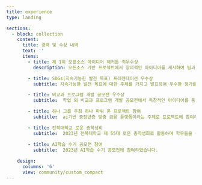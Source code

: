 ```yaml
---
title: experience
type: landing

sections:
  - block: collection
    content:
      title: 경력 및 수상 내역
      text: ''
      items:
        - title: 제 1회 오픈소스 아이디어 해커톤 최우수상
          description: 오픈소스 기반 프로젝트에서 창의적인 아이디어를 제시하여 팀과 함께 최우수상을 수상하였습니다.

        - title: SDGs(지속가능한 발전 목표) 프레젠테이션 우수상
          subtitle: 지속가능한 발전 목표에 대한 주제를 가지고 발표하여 우수한 평가를 받아 우수상을 수상하였습니다.

        - title: 비교과 프로그램 개발 공모전 우수상
          subtitle:  학업 외 비교과 프로그램 개발 공모전에서 독창적인 아이디어를 통해 우수상을 수상하였습니다.

        - title: 하나 그룹 주최 하나 파워 온 프로젝트 참여
          subtitle:  ai기반 중장년층 맞춤 금융 플랫폼이라는 주제로 프로젝트에 참여하였습니다.

        - title: 전북대학교 로운 총학생회
          subtitle:  2023년 전북대학교 제 55대 로운 총학생회로 활동하며 학우들을 위헤 일하는 한 해를 보냈습니다.

        - title: AI학습 수기 공모전 참여
          subtitle:  2023년 AI학습 수기 공모전에 참여하였습니다.
      
    design:
      columns: '6'
      view: community/custom_compact
---
```



